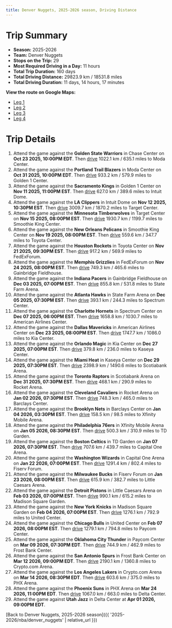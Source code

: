 ```yaml
---
title: Denver Nuggets, 2025-2026 season, Driving Distance
---
```


# Trip Summary
- **Season:** 2025-2026
- **Team:** Denver Nuggets
- **Stops on the Trip:** 29
- **Most Required Driving in a Day:** 11 hours
- **Total Trip Duration:** 160 days
- **Total Driving Distance:** 29823.9 km / 18531.8 miles
- **Total Driving Duration:** 11 days, 14 hours, 17 minutes

**View the route on Google Maps:**
- [Leg 1](https://www.google.com/maps/dir/Chase+Center+San+Francisco+CA/Moda+Center+Portland+OR/Golden+1+Center+Sacramento+CA/Intuit+Dome+Inglewood+CA/Target+Center+Minneapolis+MN/Smoothie+King+Center+New+Orleans+LA/Toyota+Center+Houston+TX/FedExForum+Memphis+TN/Gainbridge+Fieldhouse+Indianapolis+IN/State+Farm+Arena+Atlanta+GA)
- [Leg 2](https://www.google.com/maps/dir/State+Farm+Arena+Atlanta+GA/Spectrum+Center+Charlotte+NC/American+Airlines+Center+Dallas+TX/Kia+Center+Orlando+FL/Kaseya+Center+Miami+FL/Scotiabank+Arena+Toronto+ON/Rocket+Arena+Cleveland+OH/Barclays+Center+Brooklyn+NY/Xfinity+Mobile+Arena+Philadelphia+PA/TD+Garden+Boston+MA)
- [Leg 3](https://www.google.com/maps/dir/TD+Garden+Boston+MA/Capital+One+Arena+Washington+DC/Fiserv+Forum+Milwaukee+WI/Little+Caesars+Arena+Detroit+MI/Madison+Square+Garden+New+York+NY/United+Center+Chicago+IL/Paycom+Center+Oklahoma+City+OK/Frost+Bank+Center+San+Antonio+TX/Crypto.com+Arena+Los+Angeles+CA/PHX+Arena+Phoenix+AZ)
- [Leg 4](https://www.google.com/maps/dir/PHX+Arena+Phoenix+AZ/Delta+Center+Salt+Lake+City+UT)

# Trip Details
1. Attend the game against the **Golden State Warriors** in Chase Center on **Oct 23 2025, 10:00PM EDT**. Then [drive](https://www.google.com/maps/dir/Chase+Center+San+Francisco+CA/Moda+Center+Portland+OR) 1022.1 km / 635.1 miles to Moda Center.
2. Attend the game against the **Portland Trail Blazers** in Moda Center on **Oct 31 2025, 10:00PM EDT**. Then [drive](https://www.google.com/maps/dir/Moda+Center+Portland+OR/Golden+1+Center+Sacramento+CA) 933.2 km / 579.9 miles to Golden 1 Center.
3. Attend the game against the **Sacramento Kings** in Golden 1 Center on **Nov 11 2025, 11:00PM EST**. Then [drive](https://www.google.com/maps/dir/Golden+1+Center+Sacramento+CA/Intuit+Dome+Inglewood+CA) 627.0 km / 389.6 miles to Intuit Dome.
4. Attend the game against the **LA Clippers** in Intuit Dome on **Nov 12 2025, 10:30PM EST**. Then [drive](https://www.google.com/maps/dir/Intuit+Dome+Inglewood+CA/Target+Center+Minneapolis+MN) 3009.7 km / 1870.2 miles to Target Center.
5. Attend the game against the **Minnesota Timberwolves** in Target Center on **Nov 15 2025, 08:00PM EST**. Then [drive](https://www.google.com/maps/dir/Target+Center+Minneapolis+MN/Smoothie+King+Center+New+Orleans+LA) 1930.7 km / 1199.7 miles to Smoothie King Center.
6. Attend the game against the **New Orleans Pelicans** in Smoothie King Center on **Nov 19 2025, 08:00PM EST**. Then [drive](https://www.google.com/maps/dir/Smoothie+King+Center+New+Orleans+LA/Toyota+Center+Houston+TX) 559.6 km / 347.7 miles to Toyota Center.
7. Attend the game against the **Houston Rockets** in Toyota Center on **Nov 21 2025, 09:30PM EST**. Then [drive](https://www.google.com/maps/dir/Toyota+Center+Houston+TX/FedExForum+Memphis+TN) 917.2 km / 569.9 miles to FedExForum.
8. Attend the game against the **Memphis Grizzlies** in FedExForum on **Nov 24 2025, 08:00PM EST**. Then [drive](https://www.google.com/maps/dir/FedExForum+Memphis+TN/Gainbridge+Fieldhouse+Indianapolis+IN) 749.3 km / 465.6 miles to Gainbridge Fieldhouse.
9. Attend the game against the **Indiana Pacers** in Gainbridge Fieldhouse on **Dec 03 2025, 07:00PM EST**. Then [drive](https://www.google.com/maps/dir/Gainbridge+Fieldhouse+Indianapolis+IN/State+Farm+Arena+Atlanta+GA) 855.8 km / 531.8 miles to State Farm Arena.
10. Attend the game against the **Atlanta Hawks** in State Farm Arena on **Dec 05 2025, 07:30PM EST**. Then [drive](https://www.google.com/maps/dir/State+Farm+Arena+Atlanta+GA/Spectrum+Center+Charlotte+NC) 393.1 km / 244.3 miles to Spectrum Center.
11. Attend the game against the **Charlotte Hornets** in Spectrum Center on **Dec 07 2025, 06:00PM EST**. Then [drive](https://www.google.com/maps/dir/Spectrum+Center+Charlotte+NC/American+Airlines+Center+Dallas+TX) 1658.8 km / 1030.7 miles to American Airlines Center.
12. Attend the game against the **Dallas Mavericks** in American Airlines Center on **Dec 23 2025, 08:00PM EST**. Then [drive](https://www.google.com/maps/dir/American+Airlines+Center+Dallas+TX/Kia+Center+Orlando+FL) 1747.7 km / 1086.0 miles to Kia Center.
13. Attend the game against the **Orlando Magic** in Kia Center on **Dec 27 2025, 07:00PM EST**. Then [drive](https://www.google.com/maps/dir/Kia+Center+Orlando+FL/Kaseya+Center+Miami+FL) 379.8 km / 236.0 miles to Kaseya Center.
14. Attend the game against the **Miami Heat** in Kaseya Center on **Dec 29 2025, 07:30PM EST**. Then [drive](https://www.google.com/maps/dir/Kaseya+Center+Miami+FL/Scotiabank+Arena+Toronto+ON) 2398.9 km / 1490.6 miles to Scotiabank Arena.
15. Attend the game against the **Toronto Raptors** in Scotiabank Arena on **Dec 31 2025, 07:30PM EST**. Then [drive](https://www.google.com/maps/dir/Scotiabank+Arena+Toronto+ON/Rocket+Arena+Cleveland+OH) 468.1 km / 290.9 miles to Rocket Arena.
16. Attend the game against the **Cleveland Cavaliers** in Rocket Arena on **Jan 02 2026, 07:30PM EST**. Then [drive](https://www.google.com/maps/dir/Rocket+Arena+Cleveland+OH/Barclays+Center+Brooklyn+NY) 748.3 km / 465.0 miles to Barclays Center.
17. Attend the game against the **Brooklyn Nets** in Barclays Center on **Jan 04 2026, 03:30PM EST**. Then [drive](https://www.google.com/maps/dir/Barclays+Center+Brooklyn+NY/Xfinity+Mobile+Arena+Philadelphia+PA) 158.5 km / 98.5 miles to Xfinity Mobile Arena.
18. Attend the game against the **Philadelphia 76ers** in Xfinity Mobile Arena on **Jan 05 2026, 08:30PM EST**. Then [drive](https://www.google.com/maps/dir/Xfinity+Mobile+Arena+Philadelphia+PA/TD+Garden+Boston+MA) 500.3 km / 310.9 miles to TD Garden.
19. Attend the game against the **Boston Celtics** in TD Garden on **Jan 07 2026, 07:30PM EST**. Then [drive](https://www.google.com/maps/dir/TD+Garden+Boston+MA/Capital+One+Arena+Washington+DC) 707.6 km / 439.7 miles to Capital One Arena.
20. Attend the game against the **Washington Wizards** in Capital One Arena on **Jan 22 2026, 07:00PM EST**. Then [drive](https://www.google.com/maps/dir/Capital+One+Arena+Washington+DC/Fiserv+Forum+Milwaukee+WI) 1291.4 km / 802.4 miles to Fiserv Forum.
21. Attend the game against the **Milwaukee Bucks** in Fiserv Forum on **Jan 23 2026, 08:00PM EST**. Then [drive](https://www.google.com/maps/dir/Fiserv+Forum+Milwaukee+WI/Little+Caesars+Arena+Detroit+MI) 615.9 km / 382.7 miles to Little Caesars Arena.
22. Attend the game against the **Detroit Pistons** in Little Caesars Arena on **Feb 03 2026, 07:00PM EST**. Then [drive](https://www.google.com/maps/dir/Little+Caesars+Arena+Detroit+MI/Madison+Square+Garden+New+York+NY) 990.1 km / 615.2 miles to Madison Square Garden.
23. Attend the game against the **New York Knicks** in Madison Square Garden on **Feb 04 2026, 07:00PM EST**. Then [drive](https://www.google.com/maps/dir/Madison+Square+Garden+New+York+NY/United+Center+Chicago+IL) 1276.1 km / 792.9 miles to United Center.
24. Attend the game against the **Chicago Bulls** in United Center on **Feb 07 2026, 08:00PM EST**. Then [drive](https://www.google.com/maps/dir/United+Center+Chicago+IL/Paycom+Center+Oklahoma+City+OK) 1279.1 km / 794.8 miles to Paycom Center.
25. Attend the game against the **Oklahoma City Thunder** in Paycom Center on **Mar 09 2026, 07:30PM EDT**. Then [drive](https://www.google.com/maps/dir/Paycom+Center+Oklahoma+City+OK/Frost+Bank+Center+San+Antonio+TX) 744.9 km / 462.9 miles to Frost Bank Center.
26. Attend the game against the **San Antonio Spurs** in Frost Bank Center on **Mar 12 2026, 09:00PM EDT**. Then [drive](https://www.google.com/maps/dir/Frost+Bank+Center+San+Antonio+TX/Crypto.com+Arena+Los+Angeles+CA) 2190.1 km / 1360.8 miles to Crypto.com Arena.
27. Attend the game against the **Los Angeles Lakers** in Crypto.com Arena on **Mar 14 2026, 08:30PM EDT**. Then [drive](https://www.google.com/maps/dir/Crypto.com+Arena+Los+Angeles+CA/PHX+Arena+Phoenix+AZ) 603.6 km / 375.0 miles to PHX Arena.
28. Attend the game against the **Phoenix Suns** in PHX Arena on **Mar 24 2026, 11:00PM EDT**. Then [drive](https://www.google.com/maps/dir/PHX+Arena+Phoenix+AZ/Delta+Center+Salt+Lake+City+UT) 1067.0 km / 663.0 miles to Delta Center.
29. Attend the game against **Utah Jazz** in Delta Center at **Apr 01 2026, 09:00PM EDT**.

[Back to Denver Nuggets, 2025-2026 season]({{ '2025-2026/nba/denver_nuggets' | relative_url }})
